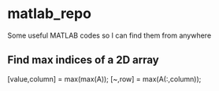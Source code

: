 # matlab_repo
Some useful MATLAB codes so I can find them from anywhere 

## Find max indices of a 2D array 

[value,column] = max(max(A));
[~,row] = max(A(:,column));
